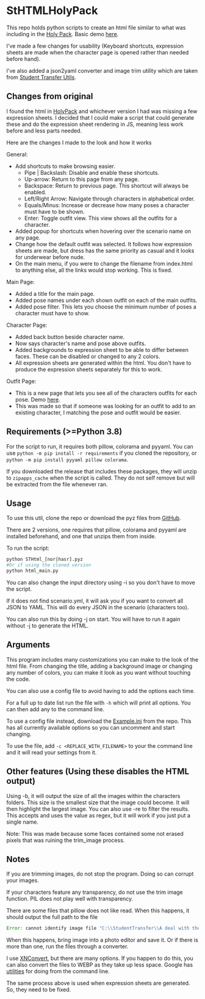 # StHTMLHolyPack

This repo holds python scripts to create an html file similar to what was including in the [Holy Pack](https://www.tfgames.site/phpbb3/viewtopic.php?f=72&t=15688). Basic demo [here](https://coreman14.github.io/StHTMLHolyPack/).

I've made a few changes for usability (Keyboard shortcuts, expression sheets are made when the character page is opened rather than needed before hand).

I've also added a json2yaml converter and image trim utility which are taken from [Student Transfer Utils](https://utils.student-transfer.com).

## Changes from original

I found the html in [HolyPack](https://www.tfgames.site/phpbb3/viewtopic.php?f=72&t=15688) and whichever version I had was missing a few expression sheets. I decided that I could make a script that could generate these and do the expression sheet rendering in JS, meaning less work before and less parts needed.

Here are the changes I made to the look and how it works

General:

-   Add shortcuts to make browsing easier.
    -   Pipe | Backslash: Disable and enable these shortcuts.
    -   Up-arrow: Return to this page from any page.
    -   Backspace: Return to previous page. This shortcut will always be enabled.
    -   Left/Right Arrow: Navigate through characters in alphabetical order.
    -   Equals/Minus: Increase or decrease how many poses a character must have to be shown.
    -   Enter: Toggle outfit view. This view shows all the outfits for a character.
-   Added popup for shortcuts when hovering over the scenario name on any page.
-   Change how the default outfit was selected. It follows how expression sheets are made, but dress has the same priority as casual and it looks for underwear before nude.
-   On the main menu, if you were to change the filename from index.html to anything else, all the links would stop working. This is fixed.

Main Page:

-   Added a title for the main page.
-   Added pose names under each shown outfit on each of the main outfits.
-   Added pose filter. This lets you choose the minimum number of poses a character must have to show.

Character Page:

-   Added back button beside character name.
-   Now says character's name and pose above outfits.
-   Added backgrounds to expression sheet to be able to differ between faces. These can be disabled or changed to any 2 colors.
-   All expression sheets are generated within the html. You don't have to produce the expression sheets separately for this to work.

Outfit Page:

-   This is a new page that lets you see all of the characters outfits for each pose. Demo [here](https://coreman14.github.io/StHTMLHolyPack/?outfitview=1).
-   This was made so that if someone was looking for an outfit to add to an existing character, I matching the pose and outfit would be easier.

## Requirements (>=Python 3.8)

For the script to run, it requires both pillow, colorama and pyyaml. You can use `python -m pip install -r requirements` if you cloned the repository, or `python -m pip install pyyaml pillow colorama`.

If you downloaded the release that includes these packages, they will unzip to `zipapps_cache` when the script is called. They do not self remove but will be extracted from the file whenever ran.

## Usage

To use this util, clone the repo or download the pyz files from [GitHub](https://github.com/coreman14/StHTMLHolyPack).

There are 2 versions, one requires that pillow, colorama and pyyaml are installed beforehand, and one that unzips them from inside.

To run the script:

```bash
python STHtml_[nor|hasr].pyz
#Or if using the cloned version
python html_main.py
```

You can also change the input directory using -i so you don't have to move the script.

If it does not find scenario.yml, it will ask you if you want to convert all JSON to YAML. This will do every JSON in the scenario (characters too).

You can also run this by doing -j on start. You will have to run it again without -j to generate the HTML.

## Arguments

This program includes many customizations you can make to the look of the html file. From changing the title, adding a background image or changing any number of colors, you can make it look as you want without touching the code.

You can also use a config file to avoid having to add the options each time.

For a full up to date list run the file with `-h` which will print all options. You can then add any to the command line.

To use a config file instead, download the [Example.ini](Example.ini) from the repo. This has all currently available options so you can uncomment and start changing.

To use the file, add `-c <REPLACE_WITH_FILENAME>` to your the command line and it will read your settings from it.

## Other features (Using these disables the HTML output)

Using -b, it will output the size of all the images within the characters folders. This size is the smallest size that the image could become. It will then highlight the largest image. You can also use -re to filter the results. This accepts and uses the value as regex, but it will work if you just put a single name.

Note: This was made because some faces contained some not erased pixels that was ruining the trim_image process.

## Notes

If you are trimming images, do not stop the program. Doing so can corrupt your images.

If your characters feature any transparency, do not use the trim image function. PIL does not play well with transparency.

There are some files that pillow does not like read. When this happens, it should output the full path to the file

```js
Error: cannot identify image file "C:\\StudentTransfer\\A deal with the devil\\characters\\corneliasaya\\a\\faces\\face\\0.png". Please convert the file to png or webp.
```

When this happens, bring image into a photo editor and save it. Or if there is more than one, run the files through a converter.

I use [XNConvert](https://www.xnview.com/en/xnconvert/link), but there are many options. If you happen to do this, you can also convert the files to WEBP as they take up less space. Google has [utilities](https://developers.google.com/speed/webp/docs/precompiled) for doing from the command line.

The same process above is used when expression sheets are generated. So, they need to be fixed.
